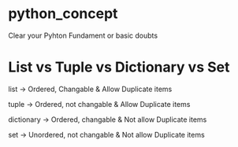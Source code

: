 # python_concept
Clear your Pyhton Fundament or basic doubts

# List vs Tuple vs Dictionary vs Set
list       	->	Ordered,   	Changable	      & Allow Duplicate items

tuple	      ->	Ordered,    not changable   & Allow Duplicate items

dictionary	->	Ordered, 	  changable	      & Not allow Duplicate items 

set 	      ->	Unordered, 	not changable	  & Not allow Duplicate items
